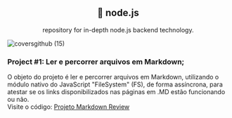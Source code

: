<h2 align="center">🧵 node.js</h2>

<p align="center">repository for in-depth node.js backend technology.</p>

![coversgithub (15)](https://user-images.githubusercontent.com/101408372/172282508-3d504aab-11c2-401b-b3b6-fe34c398d270.png)

### Project #1: Ler e percorrer arquivos em Markdown; 
O objeto do projeto é ler e percorrer arquivos em Markdown, utilizando o módulo nativo do JavaScript "FileSystem" (FS), de forma assíncrona, para atestar se os links disponibilizados nas páginas em .MD estão funcionando ou não.  <br>
Visite o código: [Projeto Markdown Review](https://github.com/guimaraesadev/node.js-development/tree/main/projeto-markdown)


